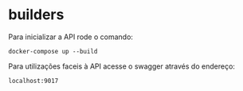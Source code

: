 # builders

Para inicializar a API rode o comando:

`docker-compose up --build`

Para utilizações faceis à API acesse o swagger através do endereço:

`localhost:9017`